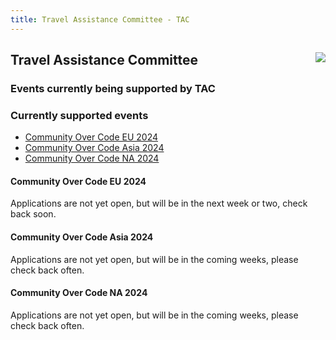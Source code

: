 ```yaml
---
title: Travel Assistance Committee - TAC
---
```


<div class="jumbotron">
<a href="https://www.apache.org/events/current-event.html"><img src="https://www.apache.org/events/current-event-125x125.png" style="float: right;"/></a>

## Travel Assistance Committee

### Events currently being supported by TAC

</div>

<a name="Index-Startingpoints"></a>

### Currently supported events

 * [Community Over Code EU 2024](#community-over-code-eu-2024)
 * [Community Over Code Asia 2024](#community-over-code-asia-2024)
 * [Community Over Code NA 2024](#community-over-code-na-2024)


#### Community Over Code EU 2024
Applications are not yet open, but will be in the next week or two, check
back soon.

#### Community Over Code Asia 2024
Applications are not yet open, but will be in the coming weeks, please 
check back often.

#### Community Over Code NA 2024
Applications are not yet open, but will be in the coming weeks, please 
check back often.

</div>

